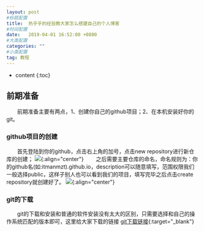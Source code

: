 ```yaml
---
layout: post
#标题配置
title:  热乎乎的经验教大家怎么搭建自己的个人博客
#时间配置
date:   2019-04-01 16:52:00 +0800
#大类配置
categories: ""
#小类配置
tag: 教程
---
```


* content
{:toc}
## 前期准备
&emsp;&emsp;前期准备主要有两点，1、创建你自己的github项目；2、在本机安装好你的git。

### github项目的创建
&emsp;&emsp;首先登陆到你的github，点击右上角的加号，点击new repository进行新仓库的创建；
![](https://itmanmzt.github.io/styles/images/create-your-blog/001.jpg){:align="center"}
&emsp;&emsp;之后需要主要仓库的命名，命名规则为：你的github名(如:itmanmzt).github.io，description可以随意填写，范围权限我们一般选择public，这样子别人也可以看到我们的项目，填写完毕之后点击create repository就创建好了。
![](https://itmanmzt.github.io/styles/images/create-your-blog/002.jpg){:align="center"}
### git的下载
&emsp;&emsp;git的下载和安装和普通的软件安装没有太大的区别，只需要选择和自己的操作系统匹配的版本即可，这里给大家下载的链接
[git下载链接](https://git-scm.com/download/){:target="_blank"}<br>